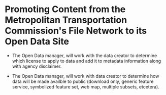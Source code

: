 # Promoting Content from the Metropolitan Transportation Commission's File Network to its Open Data Site

-	The Open Data manager, will work with the data creator to determine which license to apply to data and add it to metadata information along with agency disclaimer.

-	The Open Data manager, will work with data creator to determine how data will be made availble to public (download only, generic feature service, symbolized feature set, web map, multiple subsets, etcetera).
